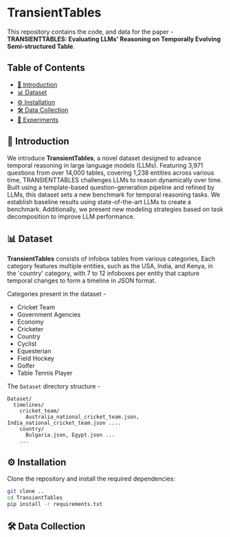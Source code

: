 # **TransientTables**

This repository contains the code, and data for the paper - **TRANSIENTTABLES: Evaluating LLMs’ Reasoning on Temporally Evolving Semi-structured Table**.

## **Table of Contents**

- [📌 Introduction](#introduction)
- [📊 Dataset](#dataset)
- [⚙️ Installation](#installation)
- [🛠️ Data Collection](#data-collection)
- [🧪 Experiments](#experiments)

## 📌 **Introduction**

We introduce **TransientTables**, a novel dataset designed to advance temporal reasoning in large language models (LLMs). Featuring 3,971 questions from over 14,000 tables, covering 1,238 entities across various time, TRANSIENTTABLES challenges LLMs to reason dynamically over time. Built using a template-based question-generation pipeline and refined by LLMs, this dataset sets a new benchmark for temporal reasoning tasks. We establish baseline results using state-of-the-art LLMs to create a benchmark. Additionally, we present new modeling strategies based on task decomposition to improve LLM performance. 

## 📊 **Dataset**

**TransientTables** consists of infobox tables from various categories, Each category features multiple entities, such as the USA, India, and Kenya, in the 'country' category, with 7 to 12 infoboxes per entity that capture temporal changes to form a timeline in JSON format.

Categories present in the dataset - 
- Cricket Team
- Government Agencies
- Economy
- Cricketer
- Country
- Cyclist
- Equesterian
- Field Hockey
- Golfer
- Table Tennis Player

The `Dataset` directory structure - 
```
Dataset/
  timelines/
    cricket_team/
      Australia_national_cricket_team.json, India_national_cricket_team.json ....
    country/
      Bulgaria.json, Egypt.json ...
    ...
```

## ⚙️ **Installation**

Clone the repository and install the required dependencies:

```bash
git clone ..
cd TransientTables
pip install -r requirements.txt
```

## 🛠️ **Data Collection**
